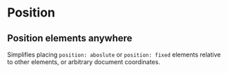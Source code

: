 # Position

## Position elements anywhere

Simplifies placing `position: aboslute` or `position: fixed` elements relative to other elements, or arbitrary document coordinates.
